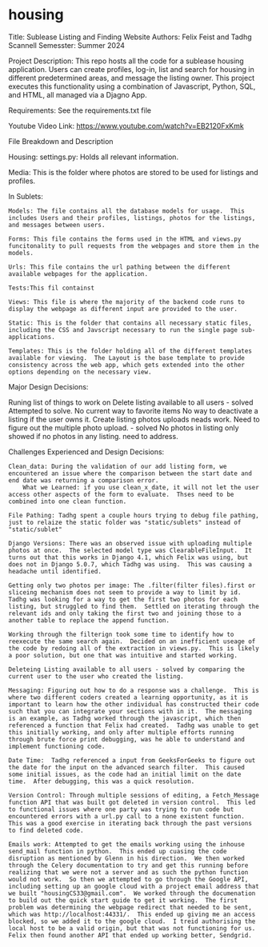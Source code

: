 # housing
Title: Sublease Listing and Finding Website
Authors: Felix Feist and Tadhg Scannell
Semesster: Summer 2024

Project Description: This repo hosts all the code for a sublease housing application.  Users can create profiles, log-in, list and search for housing in different predetermined areas, and message the listing owner.  This project executes this functionality using a combination of Javascript, Python, SQL, and HTML, all managed via a Djagno App.

Requirements: See the requirements.txt file 

Youtube Video Link: https://www.youtube.com/watch?v=EB2120FxKmk

File Breakdown and Description

Housing:
    settings.py: Holds all relevant information.

Media:
    This is the folder where photos are stored to be used for listings and profiles.

In Sublets:

    Models: The file contains all the database models for usage.  This includes Users and their profiles, listings, photos for the listings, and messages between users.

    Forms: This file contains the forms used in the HTML and views.py funcitonality to pull requests from the webpages and store them in the models.

    Urls: This file contains the url pathing between the different available webpages for the application.

    Tests:This fil containst 

    Views: This file is where the majority of the backend code runs to display the webpage as different input are provided to the user.

    Static: This is the folder that contains all necessary static files, including the CSS and Javscript necessary to run the single page sub-applications.

    Templates: This is the folder holding all of the different templates available for viewing.  The Layout is the base template to provide consistency across the web app, which gets extended into the other options depending on the necessary view.


Major Design Decisions:

Runing list of things to work on 
    Delete listing available to all users - solved   
        Attempted to solve.
    No current way to favorite items
    No way to deactivate a listing if the user owns it.
    Create listing photos uploads neads work.  Need to figure out the multiple photo upload. - solved
    No photos in listing only showed if no photos in any listing. need to address.


Challenges Experienced and Design Decisions:

    Clean_data: During the validation of our add listing form, we encountered an issue where the comparison between the start date and end date was returning a comparison error.  
        What we Learned: if you use clean_x_date, it will not let the user access other aspects of the form to evaluate.  Thses need to be combined into one clean function.

    File Pathing: Tadhg spent a couple hours trying to debug file pathing, just to relaize the static folder was "static/sublets" instead of "static/sublet"

    Django Versions: There was an observed issue with uploading multiple photos at once.  The selected model type was ClearableFileInput.  It turns out that this works in Django 4.1, which Felix was using, but does not in Django 5.0.7, which Tadhg was using.  This was causing a headache until identified.  

    Getting only two photos per image: The .filter(filter files).first or sliceing mechanism does not seem to provide a way to limit by id.  Tadhg was looking for a way to get the first two photos for each listing, but struggled to find them.  Settled on iterating through the relevant ids and only taking the first two and joining those to a another table to replace the append function.

    Working through the filterign took some time to identify how to reexecute the same search again.  Decided on an inefficient useage of the code by redoing all of the extraction in views.py.  This is likely a poor solution, but one that was intuitive and started working.

    Deleteing Listing available to all users - solved by comparing the current user to the user who created the listing.

    Messaging: Figuring out how to do a response was a challenge.  This is where two different coders created a learning opportunity, as it is important to learn how the other individual has constructed their code such that you can integrate your sections with in it.  The messaging is an example, as Tadhg worked through the javascript, which then referenced a function that Felix had created.  Tadhg was unable to get this initially working, and only after multiple efforts running through brute force print debugging, was he able to understand and implement functioning code.

    Date Time:  Tadhg referenced a input from GeeksForGeeks to figure out the date for the input on the advanced search filter.  This caused some initial issues, as the code had an initial limit on the date time.  After debugging, this was a quick resolution.

    Version Control: Through multiple sessions of editing, a Fetch_Message function API that was built got deleted in version control.  This led to functional issues where one party was trying to run code but encountered errors with a url.py call to a none existent function.  This was a good exercise in iterating back through the past versions to find deleted code.

    Emails work: Attempted to get the emails working using the inhouse send_mail function in python.  This ended up cuasing the code disruption as mentioned by Glenn in his direction.  We then worked through the Celery documentation to try and get this running before realizing that we were not a server and as such the python function would not work.  So then we attempted to go through the Google API, including setting up an google cloud with a project email address that we built "housingCS33@gmail.com".  We worked through the documenation to build out the quick start guide to get it working.  The first problem was determining the webpage redirect that needed to be sent, which was http://localhost:44331/.  This ended up giving me an access blocked, so we added it to the google cloud.  I treid authorising the local host to be a valid origin, but that was not functioning for us.  Felix then found another API that ended up working better, Sendgrid.
        